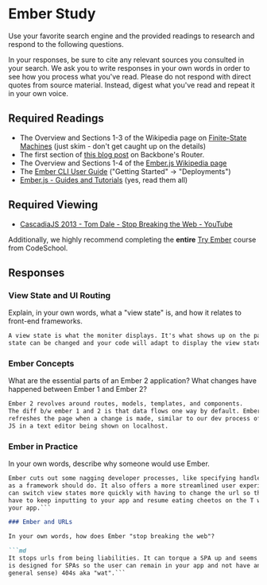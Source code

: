 # Ember Study

Use your favorite search engine and the provided readings to research and
respond to the following questions.

In your responses, be sure to cite any relevant sources you consulted in your
search. We ask you to write responses in your own words in order to see how you
process what you've read. Please do not respond with direct quotes from source
material. Instead, digest what you've read and repeat it in your own voice.

## Required Readings

-   The Overview and Sections 1-3 of the Wikipedia page on [Finite-State Machines](https://en.wikipedia.org/wiki/Finite-state_machine)
    (just skim - don't get caught up on the details)
-   The first section of [this blog post](http://pragmatic-backbone.com/routing-and-controllers) on
    Backbone's Router.
-   The Overview and Sections 1-4 of the [Ember.js Wikipedia page](https://en.wikipedia.org/wiki/Ember.js)
-   The [Ember CLI User Guide](http://ember-cli.com/user-guide/)
    ("Getting Started" -> "Deployments")
-   [Ember.js - Guides and Tutorials](https://guides.emberjs.com/v2.4.0/) (yes,
    read them all)

## Required Viewing

-   [CascadiaJS 2013 - Tom Dale - Stop Breaking the Web - YouTube](https://www.youtube.com/watch?v=BQ6at0addi4)

Additionally, we highly recommend completing the **entire** [Try
Ember](https://www.codeschool.com/courses/try-ember) course from CodeSchool.

## Responses

### View State and UI Routing

Explain, in your own words, what a "view state" is, and how it relates to
 front-end frameworks.

```md
A view state is what the moniter displays. It's what shows up on the page. The
state can be changed and your code will adapt to display the view state.
```

### Ember Concepts

What are the essential parts of an Ember 2 application?
What changes have happened between Ember 1 and Ember 2?

```md
Ember 2 revolves around routes, models, templates, and components.
The diff b/w ember 1 and 2 is that data flows one way by default. Ember also
refreshes the page when a change is made, similar to our dev process of
JS in a text editor being shown on localhost.
```

### Ember in Practice

In your own words, describe why someone would use Ember.

```md
Ember cuts out some nagging developer processes, like specifying handlers, such
as a framework should do. It also offers a more streamlined user experience that
can switch view states more quickly with having to change the url so the user doesnt
have to keep inputting to your app and resume eating cheetos on the T when using
your app.```

### Ember and URLs

In your own words, how does Ember "stop breaking the web"?

```md
It stops urls from being liabilities. It can torque a SPA up and seems like it
is designed for SPAs so the user can remain in your app and not have any (in the
general sense) 404s aka "wat".```
